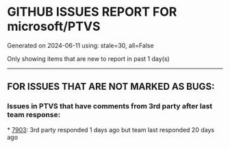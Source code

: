 
# GITHUB ISSUES REPORT FOR microsoft/PTVS


Generated on 2024-06-11 using: stale=30, all=False


Only showing items that are new to report in past 1 day(s)


---

## FOR ISSUES THAT ARE NOT MARKED AS BUGS:


### Issues in PTVS that have comments from 3rd party after last team response:


\* [7903](https://github.com/microsoft/PTVS/issues/7903 "An Unexpected error occurred"): 3rd party responded 1 days ago but team last responded 20 days ago
